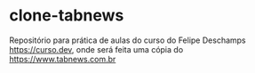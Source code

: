 # clone-tabnews
Repositório para prática de aulas do curso do Felipe Deschamps https://curso.dev, onde será feita uma cópia do https://www.tabnews.com.br

